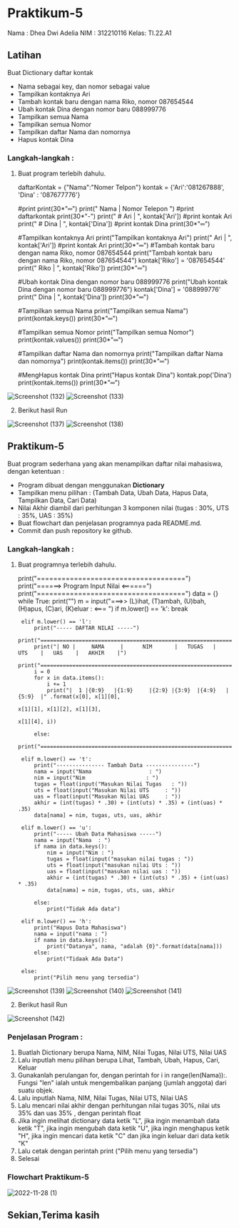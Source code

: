 # Praktikum-5

Nama : Dhea Dwi Adelia
NIM  : 312210116
Kelas: TI.22.A1

## Latihan
Buat Dictionary daftar kontak
- Nama sebagai key, dan nomor sebagai value
- Tampilkan kontaknya Ari
- Tambah kontak baru dengan nama Riko, nomor 087654544
- Ubah kontak Dina dengan nomor baru 088999776
- Tampilkan semua Nama
- Tampilkan semua Nomor
- Tampilkan daftar Nama dan nomornya
- Hapus kontak Dina

### Langkah-langkah :
1. Buat program terlebih dahulu.

    daftarKontak = {"Nama":"Nomer Telpon"}
    kontak       = {'Ari':'081267888', 'Dina' : '087677776'}

    #print
    print(30*"═")
    print("    Nama    |  Nomor Telepon  ") #print daftarkontak
    print(30*"-")
    print("   # Ari    | ", kontak['Ari']) #print kontak Ari
    print("   # Dina   | ", kontak['Dina']) #print kontak Dina
    print(30*"═")

    #Tampilkan kontaknya Ari
    print("Tampilkan kontaknya Ari")
    print("    Ari     | ", kontak['Ari']) #print kontak Ari
    print(30*"═")
    #Tambah kontak baru dengan nama Riko, nomor 087654544
    print("Tambah kontak baru dengan nama Riko, nomor 087654544")
    kontak['Riko'] = '087654544'
    print("    Riko    | ", kontak['Riko'])
    print(30*"═")

    #Ubah kontak Dina dengan nomor baru 088999776
    print("Ubah kontak Dina dengan nomor baru 088999776")
    kontak['Dina'] = '088999776'
    print("    Dina    | ", kontak['Dina'])
    print(30*"═")

    #Tampilkan semua Nama
    print("Tampilkan semua Nama")
    print(kontak.keys())
    print(30*"═")

    #Tampilkan semua Nomor
    print("Tampilkan semua Nomor")
    print(kontak.values())
    print(30*"═")

    #Tampilkan daftar Nama dan nomornya
    print("Tampilkan daftar Nama dan nomornya")
    print(kontak.items())
    print(30*"═")

    #MengHapus kontak Dina
    print("Hapus kontak Dina")
    kontak.pop('Dina')
    print(kontak.items())
    print(30*"═")
    
 ![Screenshot (132)](https://user-images.githubusercontent.com/115794875/204241453-c121d671-a5c7-4173-924d-205a7d8b70fb.png)
 ![Screenshot (133)](https://user-images.githubusercontent.com/115794875/204241622-ca7b46c7-22ed-4fdf-9e09-c08626fde137.png)


    
2. Berikut hasil Run

![Screenshot (137)](https://user-images.githubusercontent.com/115794875/204241903-7a061631-d163-4e0d-9e74-f9a06afab4fb.png)
![Screenshot (138)](https://user-images.githubusercontent.com/115794875/204241996-44e80563-2bd4-46b5-861c-68bfc22a7629.png)


## Praktikum-5
Buat program sederhana yang akan menampilkan daftar nilai mahasiswa, dengan ketentuan :
- Program dibuat dengan menggunakan **Dictionary**
- Tampilkan menu pilihan : (Tambah Data, Ubah Data, Hapus Data, Tampilkan Data, Cari Data)
- Nilai Akhir diambil dari perhitungan 3 komponen nilai (tugas : 30%, UTS : 35%, UAS : 35%)
- Buat flowchart dan penjelasan programnya pada README.md.
- Commit dan push repository ke github.

### Langkah-langkah :
1. Buat programnya terlebih dahulu.

    print("====================================")
    print("======>  Program Input Nilai  <======")
    print("====================================")
    data = {}
    while True:
        print("")
        m = input("===>> (L)ihat, (T)ambah, (U)bah, (H)apus, (C)ari, (K)eluar : <=== ")
        if m.lower() == 'k':
            break

        elif m.lower() == 'l':
            print("----- DAFTAR NILAI -----")
            print("=====================================================================================")
            print("| NO |     NAMA     |      NIM       |   TUGAS   |   UTS    |   UAS    |   AKHIR    |")
            print("=====================================================================================")
            i = 0
            for x in data.items():
                i += 1
                print("|  1 |{0:9}   |{1:9}     |{2:9} |{3:9}  |{4:9}   |{5:9}  |" .format(x[0], x[1][0],
                                                                                           x[1][1], x[1][2], x[1][3],
                                                                                           x[1][4], i))

            else:
                print("====================================================================================")

        elif m.lower() == 't':
            print("--------------- Tambah Data ---------------")
            nama = input("Nama                  : ")
            nim = input("Nim                   : ")
            tugas = float(input("Masukan Nilai Tugas   : "))
            uts = float(input("Masukan Nilai UTS     : "))
            uas = float(input("Masukan Nilai UAS     : "))
            akhir = (int(tugas) * .30) + (int(uts) * .35) + (int(uas) * .35)
            data[nama] = nim, tugas, uts, uas, akhir

        elif m.lower() == 'u':
            print("----- Ubah Data Mahasiswa -----")
            nama = input("Nama  : ")
            if nama in data.keys():
                nim = input("Nim : ")
                tugas = float(input("masukan nilai tugas : "))
                uts = float(input("masukan nilai Uts : "))
                uas = float(input("masukan nilai uas : "))
                akhir = (int(tugas) * .30) + (int(uts) * .35) + (int(uas) * .35)
                data[nama] = nim, tugas, uts, uas, akhir

            else:
                print("Tidak Ada data")

        elif m.lower() == 'h':
            print("Hapus Data Mahasiswa")
            nama = input("nama : ")
            if nama in data.keys():
                print("Datanya", nama, "adalah {0}".format(data[nama]))
            else:
                print("Tidaak Ada Data")

        else:
            print("Pilih menu yang tersedia")
            
  ![Screenshot (139)](https://user-images.githubusercontent.com/115794875/204242714-1c8f0a03-c3f6-4189-883b-3b8c8130af3a.png)
  ![Screenshot (140)](https://user-images.githubusercontent.com/115794875/204242806-47bfb77f-7ed7-47ac-960d-15e22b865e45.png)
  ![Screenshot (141)](https://user-images.githubusercontent.com/115794875/204242898-b27e680e-fc18-404e-b8f6-f377989e3c81.png)

            
2. Berikut hasil Run 

  ![Screenshot (142)](https://user-images.githubusercontent.com/115794875/204243105-8ee92c7d-91d5-4379-960b-db5f0d388242.png)


### Penjelasan Program :
1. Buatlah Dictionary berupa Nama, NIM, Nilai Tugas, Nilai UTS, Nilai UAS
2. Lalu inputlah menu pilihan berupa Lihat, Tambah, Ubah, Hapus, Cari, Keluar
3. Gunakanlah perulangan for, dengan perintah for i in range(len(Nama)):. Fungsi "len" ialah untuk mengembalikan panjang (jumlah anggota) dari suatu objek.
4. Lalu inputlah Nama, NIM, Nilai Tugas, Nilai UTS, Nilai UAS
5. Lalu mencari nilai akhir dengan perhitungan nilai tugas 30%, nilai uts 35% dan uas 35% , dengan perintah float
6. Jika ingin melihat dictionary data ketik "L", jika ingin menambah data ketik "T", jika ingin mengubah data ketik "U", jika ingin menghapus ketik "H", jika ingin mencari data ketik "C" dan jika ingin keluar dari data ketik "K"
7. Lalu cetak dengan perintah print ("Pilih menu yang tersedia")
8. Selesai

### Flowchart Praktikum-5

![2022-11-28 (1)](https://user-images.githubusercontent.com/115794875/204243684-8e02789f-795b-4b12-874b-eae9c7e395e1.png)


## Sekian,Terima kasih
